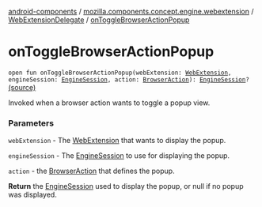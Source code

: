 [android-components](../../index.md) / [mozilla.components.concept.engine.webextension](../index.md) / [WebExtensionDelegate](index.md) / [onToggleBrowserActionPopup](./on-toggle-browser-action-popup.md)

# onToggleBrowserActionPopup

`open fun onToggleBrowserActionPopup(webExtension: `[`WebExtension`](../-web-extension/index.md)`, engineSession: `[`EngineSession`](../../mozilla.components.concept.engine/-engine-session/index.md)`, action: `[`BrowserAction`](../-browser-action/index.md)`): `[`EngineSession`](../../mozilla.components.concept.engine/-engine-session/index.md)`?` [(source)](https://github.com/mozilla-mobile/android-components/blob/master/components/concept/engine/src/main/java/mozilla/components/concept/engine/webextension/WebExtensionDelegate.kt#L84)

Invoked when a browser action wants to toggle a popup view.

### Parameters

`webExtension` - The [WebExtension](../-web-extension/index.md) that wants to display the popup.

`engineSession` - The [EngineSession](../../mozilla.components.concept.engine/-engine-session/index.md) to use for displaying the popup.

`action` - the [BrowserAction](../-browser-action/index.md) that defines the popup.

**Return**
the [EngineSession](../../mozilla.components.concept.engine/-engine-session/index.md) used to display the popup, or null if no popup
was displayed.

